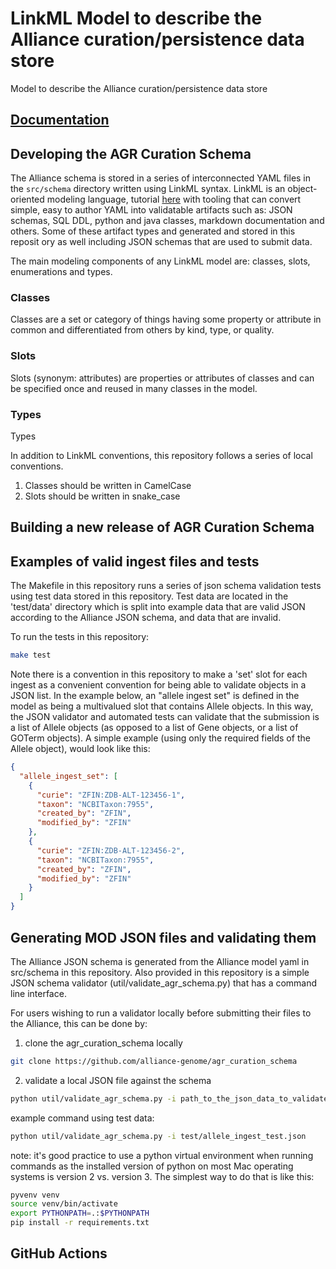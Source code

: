 # LinkML Model to describe the Alliance curation/persistence data store
Model to describe the Alliance curation/persistence data store

## [Documentation](https://alliance-genome.github.io/agr_curation_schema/)

## Developing the AGR Curation Schema 

The Alliance schema is stored in a series of interconnected YAML files in the `src/schema` directory written using
LinkML syntax. LinkML is an object-oriented modeling language, tutorial [here](https://linkml.io/linkml/intro/tutorial.html)
with tooling that can convert simple, easy to author YAML into validatable artifacts such as: JSON schemas, SQL DDL, 
python and java classes, markdown documentation and others.  Some of these artifact types and generated and stored in 
this reposit ory as well including JSON schemas that are used to submit data.  

The main modeling components of any LinkML model are: classes, slots, enumerations and types.

### Classes 

Classes are a set or category of things having some property or attribute in common and differentiated from others by 
kind, type, or quality.

### Slots

Slots (synonym: attributes) are properties or attributes of classes and can be specified once and reused in many 
classes in the model. 

### Types

Types 


In addition to LinkML conventions, this repository follows a series of local conventions.    

1. Classes should be written in CamelCase
2. Slots should be written in snake_case


## Building a new release of AGR Curation Schema

## Examples of valid ingest files and tests

The Makefile in this repository runs a series of json schema validation tests using test data stored in this repository.
Test data are located in the 'test/data' directory which is split into example data that are valid JSON according
to the Alliance JSON schema, and data that are invalid.  

To run the tests in this repository:
```bash
make test
```

Note there is a convention in this repository to make a 'set' slot for each ingest as a convenient convention for 
being able to validate objects in a JSON list.  In the example below, an "allele ingest set" is defined in the 
model as being a multivalued slot that contains Allele objects.  In this way, the JSON validator and automated
tests can validate that the submission is a list of Allele objects (as opposed to a list of Gene objects, or a 
list of GOTerm objects).  A simple example (using only the required fields of the Allele object), would look like this:

```json
{
  "allele_ingest_set": [
    {
      "curie": "ZFIN:ZDB-ALT-123456-1",
      "taxon": "NCBITaxon:7955",
      "created_by": "ZFIN",
      "modified_by": "ZFIN"
    },
    {
      "curie": "ZFIN:ZDB-ALT-123456-2",
      "taxon": "NCBITaxon:7955",
      "created_by": "ZFIN",
      "modified_by": "ZFIN"
    }
  ]
}
```


## Generating MOD JSON files and validating them

The Alliance JSON schema is generated from the Alliance model yaml in src/schema in this repository.  Also provided in 
this repository is a simple JSON schema validator (util/validate_agr_schema.py) that has a command line interface.

For users wishing to run a validator locally before submitting their files to the Alliance, this can be done by:

1. clone the agr_curation_schema locally 
```bash
git clone https://github.com/alliance-genome/agr_curation_schema
```

2. validate a local JSON file against the schema
```bash
python util/validate_agr_schema.py -i path_to_the_json_data_to_validate
```

example command using test data:
```bash
python util/validate_agr_schema.py -i test/allele_ingest_test.json
```

note: it's good practice to use a python virtual environment when running commands as the installed version of python
on most Mac operating systems is version 2 vs. version 3.  The simplest way to do that is like this:
```bash
pyvenv venv
source venv/bin/activate
export PYTHONPATH=.:$PYTHONPATH
pip install -r requirements.txt
```

## GitHub Actions

